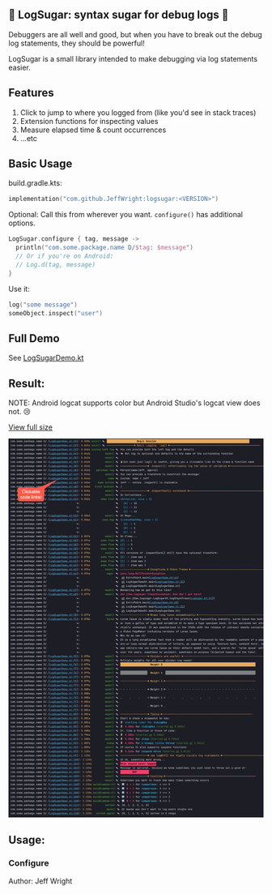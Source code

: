 ## 🍬 LogSugar: syntax sugar for debug logs 🍬

Debuggers are all well and good, but when you have to break out the debug log statements, they should be powerful!

LogSugar is a small library intended to make debugging via log statements easier.

## Features
1. Click to jump to where you logged from (like you'd see in stack traces)
2. Extension functions for inspecting values
3. Measure elapsed time & count occurrences
4. ...etc

## Basic Usage

build.gradle.kts:
```kotlin
implementation("com.github.JeffWright:logsugar:<VERSION>")
```
Optional: Call this from wherever you want. `configure()` has additional options.
```kotlin
LogSugar.configure { tag, message ->
  println("com.some.package.name D/$tag: $message")
  // Or if you're on Android:
  // Log.d(tag, message)
}
```

Use it:
```kotlin
log("some message")
someObject.inspect("user")
```

## Full Demo

See [LogSugarDemo.kt](src/main/kotlin/LogSugarDemo.kt)

## Result:
NOTE: Android logcat supports color but Android Studio's logcat view does not. 😢

[View full size](img/result.png)

![](img/result.png)

## Usage:

### Configure

Author: Jeff Wright
